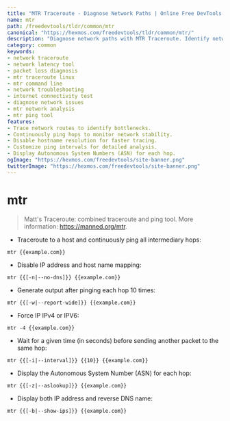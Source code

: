 ```yaml
---
title: "MTR Traceroute - Diagnose Network Paths | Online Free DevTools by Hexmos"
name: mtr
path: /freedevtools/tldr/common/mtr
canonical: "https://hexmos.com/freedevtools/tldr/common/mtr/"
description: "Diagnose network paths with MTR Traceroute. Identify network latency and packet loss using this combined traceroute and ping utility. Free online tool, no registration required."
category: common
keywords:
- network traceroute
- network latency tool
- packet loss diagnosis
- mtr traceroute linux
- mtr command line
- network troubleshooting
- internet connectivity test
- diagnose network issues
- mtr network analysis
- mtr ping tool
features:
- Trace network routes to identify bottlenecks.
- Continuously ping hops to monitor network stability.
- Disable hostname resolution for faster tracing.
- Customize ping intervals for detailed analysis.
- Display Autonomous System Numbers (ASN) for each hop.
ogImage: "https://hexmos.com/freedevtools/site-banner.png"
twitterImage: "https://hexmos.com/freedevtools/site-banner.png"
---
```


# mtr

> Matt's Traceroute: combined traceroute and ping tool.
> More information: <https://manned.org/mtr>.

- Traceroute to a host and continuously ping all intermediary hops:

`mtr {{example.com}}`

- Disable IP address and host name mapping:

`mtr {{[-n|--no-dns]}} {{example.com}}`

- Generate output after pinging each hop 10 times:

`mtr {{[-w|--report-wide]}} {{example.com}}`

- Force IP IPv4 or IPV6:

`mtr -4 {{example.com}}`

- Wait for a given time (in seconds) before sending another packet to the same hop:

`mtr {{[-i|--interval]}} {{10}} {{example.com}}`

- Display the Autonomous System Number (ASN) for each hop:

`mtr {{[-z|--aslookup]}} {{example.com}}`

- Display both IP address and reverse DNS name:

`mtr {{[-b|--show-ips]}} {{example.com}}`
